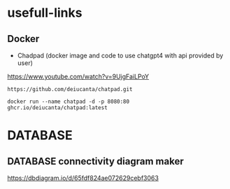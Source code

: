# usefull-links 
## Docker 
* Chadpad (docker image and code  to use chatgpt4 with api provided by user)
  
https://www.youtube.com/watch?v=9UjgFaiLPoY

`https://github.com/deiucanta/chatpad.git`

`docker run --name chatpad -d -p 8080:80 ghcr.io/deiucanta/chatpad:latest`

# DATABASE
## DATABASE connectivity diagram maker 
https://dbdiagram.io/d/65fdf824ae072629cebf3063
